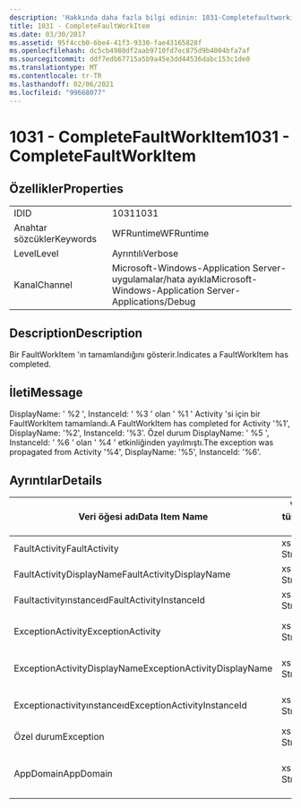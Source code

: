 ```yaml
---
description: 'Hakkında daha fazla bilgi edinin: 1031-Completefaultworkıtem'
title: 1031 - CompleteFaultWorkItem
ms.date: 03/30/2017
ms.assetid: 95f4ccb0-6be4-41f3-9330-fae43165828f
ms.openlocfilehash: dc5cb4988df2aab9710fd7ec875d9b4004bfa7af
ms.sourcegitcommit: ddf7edb67715a5b9a45e3dd44536dabc153c1de0
ms.translationtype: MT
ms.contentlocale: tr-TR
ms.lasthandoff: 02/06/2021
ms.locfileid: "99668077"
---
```

# <a name="1031---completefaultworkitem"></a><span data-ttu-id="16a1a-103">1031 - CompleteFaultWorkItem</span><span class="sxs-lookup"><span data-stu-id="16a1a-103">1031 - CompleteFaultWorkItem</span></span>

## <a name="properties"></a><span data-ttu-id="16a1a-104">Özellikler</span><span class="sxs-lookup"><span data-stu-id="16a1a-104">Properties</span></span>  
  
|||  
|-|-|  
|<span data-ttu-id="16a1a-105">ID</span><span class="sxs-lookup"><span data-stu-id="16a1a-105">ID</span></span>|<span data-ttu-id="16a1a-106">1031</span><span class="sxs-lookup"><span data-stu-id="16a1a-106">1031</span></span>|  
|<span data-ttu-id="16a1a-107">Anahtar sözcükler</span><span class="sxs-lookup"><span data-stu-id="16a1a-107">Keywords</span></span>|<span data-ttu-id="16a1a-108">WFRuntime</span><span class="sxs-lookup"><span data-stu-id="16a1a-108">WFRuntime</span></span>|  
|<span data-ttu-id="16a1a-109">Level</span><span class="sxs-lookup"><span data-stu-id="16a1a-109">Level</span></span>|<span data-ttu-id="16a1a-110">Ayrıntılı</span><span class="sxs-lookup"><span data-stu-id="16a1a-110">Verbose</span></span>|  
|<span data-ttu-id="16a1a-111">Kanal</span><span class="sxs-lookup"><span data-stu-id="16a1a-111">Channel</span></span>|<span data-ttu-id="16a1a-112">Microsoft-Windows-Application Server-uygulamalar/hata ayıkla</span><span class="sxs-lookup"><span data-stu-id="16a1a-112">Microsoft-Windows-Application Server-Applications/Debug</span></span>|  
  
## <a name="description"></a><span data-ttu-id="16a1a-113">Description</span><span class="sxs-lookup"><span data-stu-id="16a1a-113">Description</span></span>  

 <span data-ttu-id="16a1a-114">Bir FaultWorkItem 'ın tamamlandığını gösterir.</span><span class="sxs-lookup"><span data-stu-id="16a1a-114">Indicates a FaultWorkItem has completed.</span></span>  
  
## <a name="message"></a><span data-ttu-id="16a1a-115">İleti</span><span class="sxs-lookup"><span data-stu-id="16a1a-115">Message</span></span>  

 <span data-ttu-id="16a1a-116">DisplayName: ' %2 ', InstanceId: ' %3 ' olan ' %1 ' Activity 'si için bir FaultWorkItem tamamlandı.</span><span class="sxs-lookup"><span data-stu-id="16a1a-116">A FaultWorkItem has completed for Activity '%1', DisplayName: '%2', InstanceId: '%3'.</span></span> <span data-ttu-id="16a1a-117">Özel durum DisplayName: ' %5 ', InstanceId: ' %6 ' olan ' %4 ' etkinliğinden yayılmıştı.</span><span class="sxs-lookup"><span data-stu-id="16a1a-117">The exception was propagated from Activity '%4', DisplayName: '%5', InstanceId: '%6'.</span></span>  
  
## <a name="details"></a><span data-ttu-id="16a1a-118">Ayrıntılar</span><span class="sxs-lookup"><span data-stu-id="16a1a-118">Details</span></span>  
  
|<span data-ttu-id="16a1a-119">Veri öğesi adı</span><span class="sxs-lookup"><span data-stu-id="16a1a-119">Data Item Name</span></span>|<span data-ttu-id="16a1a-120">Veri öğesi türü</span><span class="sxs-lookup"><span data-stu-id="16a1a-120">Data Item Type</span></span>|<span data-ttu-id="16a1a-121">Description</span><span class="sxs-lookup"><span data-stu-id="16a1a-121">Description</span></span>|  
|--------------------|--------------------|-----------------|  
|<span data-ttu-id="16a1a-122">FaultActivity</span><span class="sxs-lookup"><span data-stu-id="16a1a-122">FaultActivity</span></span>|<span data-ttu-id="16a1a-123">xs: String</span><span class="sxs-lookup"><span data-stu-id="16a1a-123">xs:string</span></span>|<span data-ttu-id="16a1a-124">Hata etkinliğinin tür adı.</span><span class="sxs-lookup"><span data-stu-id="16a1a-124">The type name of the fault activity.</span></span>|  
|<span data-ttu-id="16a1a-125">FaultActivityDisplayName</span><span class="sxs-lookup"><span data-stu-id="16a1a-125">FaultActivityDisplayName</span></span>|<span data-ttu-id="16a1a-126">xs: String</span><span class="sxs-lookup"><span data-stu-id="16a1a-126">xs:string</span></span>|<span data-ttu-id="16a1a-127">Hata etkinliğinin görünen adı.</span><span class="sxs-lookup"><span data-stu-id="16a1a-127">The display name of the fault activity.</span></span>|  
|<span data-ttu-id="16a1a-128">Faultactivityınstanceıd</span><span class="sxs-lookup"><span data-stu-id="16a1a-128">FaultActivityInstanceId</span></span>|<span data-ttu-id="16a1a-129">xs: String</span><span class="sxs-lookup"><span data-stu-id="16a1a-129">xs:string</span></span>|<span data-ttu-id="16a1a-130">Hata etkinliğinin örnek kimliği.</span><span class="sxs-lookup"><span data-stu-id="16a1a-130">The instance id of the fault activity.</span></span>|  
|<span data-ttu-id="16a1a-131">ExceptionActivity</span><span class="sxs-lookup"><span data-stu-id="16a1a-131">ExceptionActivity</span></span>|<span data-ttu-id="16a1a-132">xs: String</span><span class="sxs-lookup"><span data-stu-id="16a1a-132">xs:string</span></span>|<span data-ttu-id="16a1a-133">Özel durumu oluşturan etkinliğin tür adı.</span><span class="sxs-lookup"><span data-stu-id="16a1a-133">The type name of the activity that threw the exception.</span></span>|  
|<span data-ttu-id="16a1a-134">ExceptionActivityDisplayName</span><span class="sxs-lookup"><span data-stu-id="16a1a-134">ExceptionActivityDisplayName</span></span>|<span data-ttu-id="16a1a-135">xs: String</span><span class="sxs-lookup"><span data-stu-id="16a1a-135">xs:string</span></span>|<span data-ttu-id="16a1a-136">Özel durumu oluşturan etkinliğin görünen adı.</span><span class="sxs-lookup"><span data-stu-id="16a1a-136">The display name of the activity that threw the exception.</span></span>|  
|<span data-ttu-id="16a1a-137">Exceptionactivityınstanceıd</span><span class="sxs-lookup"><span data-stu-id="16a1a-137">ExceptionActivityInstanceId</span></span>|<span data-ttu-id="16a1a-138">xs: String</span><span class="sxs-lookup"><span data-stu-id="16a1a-138">xs:string</span></span>|<span data-ttu-id="16a1a-139">Özel durumu oluşturan etkinliğin örnek kimliği.</span><span class="sxs-lookup"><span data-stu-id="16a1a-139">The instance id of the activity that threw the exception.</span></span>|  
|<span data-ttu-id="16a1a-140">Özel durum</span><span class="sxs-lookup"><span data-stu-id="16a1a-140">Exception</span></span>|<span data-ttu-id="16a1a-141">xs: String</span><span class="sxs-lookup"><span data-stu-id="16a1a-141">xs:string</span></span>|<span data-ttu-id="16a1a-142">Özel durum için özel durum ayrıntıları</span><span class="sxs-lookup"><span data-stu-id="16a1a-142">The exception details for the exception</span></span>|  
|<span data-ttu-id="16a1a-143">AppDomain</span><span class="sxs-lookup"><span data-stu-id="16a1a-143">AppDomain</span></span>|<span data-ttu-id="16a1a-144">xs: String</span><span class="sxs-lookup"><span data-stu-id="16a1a-144">xs:string</span></span>|<span data-ttu-id="16a1a-145">AppDomain. CurrentDomain. FriendlyName tarafından döndürülen dize.</span><span class="sxs-lookup"><span data-stu-id="16a1a-145">The string returned by AppDomain.CurrentDomain.FriendlyName.</span></span>|

